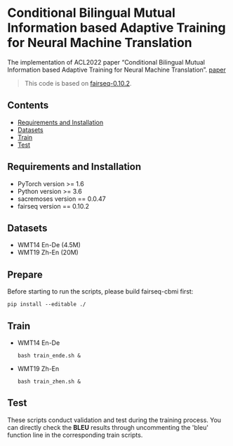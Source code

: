 # Conditional Bilingual Mutual Information based Adaptive Training for Neural Machine Translation

The implementation of ACL2022 paper “Conditional Bilingual Mutual Information based Adaptive Training for Neural Machine Translation”. [paper](https://arxiv.org/abs/2203.02951)

> This code is based on [fairseq-0.10.2](https://github.com/pytorch/fairseq).

## Contents

- [Requirements and Installation](#Requirements-and-Installation)
- [Datasets](#Datasets)
- [Train](#Train)
- [Test](#Test)

## Requirements and Installation

- PyTorch version >= 1.6
- Python version >= 3.6
- sacremoses version == 0.0.47
- fairseq version == 0.10.2

## Datasets

- WMT14 En-De (4.5M)
- WMT19 Zh-En (20M)

## Prepare

Before starting to run the scripts, please build fairseq-cbmi first:
```shell
pip install --editable ./
```

## Train

- WMT14 En-De

  ```shell
  bash train_ende.sh &
  ```

- WMT19 Zh-En

  ```shell
  bash train_zhen.sh &
  ```

## Test

These scripts conduct validation and test during the training process. You can directly check the **BLEU** results through uncommenting the 'bleu' function line in the corresponding train scripts.

  




